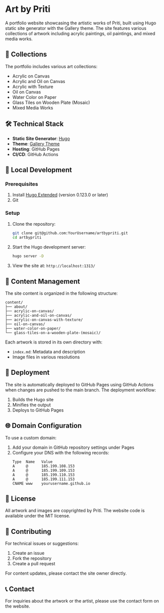 # Art by Priti

A portfolio website showcasing the artistic works of Priti, built using Hugo static site generator with the Gallery theme. The site features various collections of artwork including acrylic paintings, oil paintings, and mixed media works.

## 🎨 Collections

The portfolio includes various art collections:
- Acrylic on Canvas
- Acrylic and Oil on Canvas
- Acrylic with Texture
- Oil on Canvas
- Water Color on Paper
- Glass Tiles on Wooden Plate (Mosaic)
- Mixed Media Works

## 🛠 Technical Stack

- **Static Site Generator**: [Hugo](https://gohugo.io/)
- **Theme**: [Gallery Theme](https://github.com/nicokaiser/hugo-theme-gallery/)
- **Hosting**: GitHub Pages
- **CI/CD**: GitHub Actions

## 🚀 Local Development

### Prerequisites

1. Install [Hugo Extended](https://gohugo.io/installation/) (version 0.123.0 or later)
2. Git

### Setup

1. Clone the repository:
   ```bash
   git clone git@github.com:YourUsername/artbypriti.git
   cd artbypriti
   ```

2. Start the Hugo development server:
   ```bash
   hugo server -D
   ```

3. View the site at: `http://localhost:1313/`

## 📝 Content Management

The site content is organized in the following structure:

```
content/
├── about/
├── acrylic-on-canvas/
├── acrylic-and-oil-on-canvas/
├── acrylic-on-canvas-with-texture/
├── oil-on-canvas/
├── water-color-on-paper/
└── glass-tiles-on-a-wooden-plate-(mosaic)/
```

Each artwork is stored in its own directory with:
- `index.md`: Metadata and description
- Image files in various resolutions

## 🔄 Deployment

The site is automatically deployed to GitHub Pages using GitHub Actions when changes are pushed to the main branch. The deployment workflow:

1. Builds the Hugo site
2. Minifies the output
3. Deploys to GitHub Pages

## 🌐 Domain Configuration

To use a custom domain:

1. Add your domain in GitHub repository settings under Pages
2. Configure your DNS with the following records:
   ```
   Type  Name   Value
   A     @      185.199.108.153
   A     @      185.199.109.153
   A     @      185.199.110.153
   A     @      185.199.111.153
   CNAME www    yourusername.github.io
   ```

## 📄 License

All artwork and images are copyrighted by Priti. The website code is available under the MIT license.

## 🤝 Contributing

For technical issues or suggestions:
1. Create an issue
2. Fork the repository
3. Create a pull request

For content updates, please contact the site owner directly.

## 📞 Contact

For inquiries about the artwork or the artist, please use the contact form on the website. 